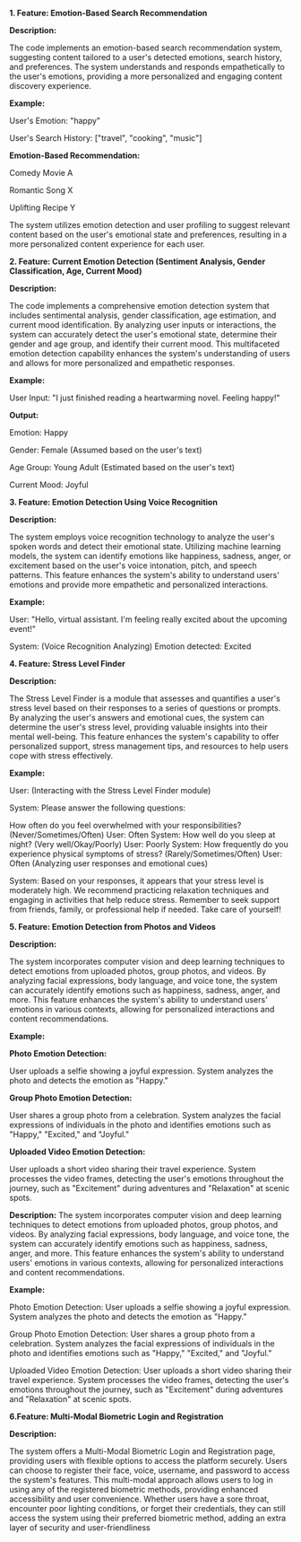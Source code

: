 


**1. Feature: Emotion-Based Search Recommendation**

**Description:**

The code implements an emotion-based search recommendation system, suggesting content tailored to a user's detected emotions, search history, and preferences. The system understands and responds empathetically to the user's emotions, providing a more personalized and engaging content discovery experience.

**Example:**

User's Emotion: "happy"

User's Search History: ["travel", "cooking", "music"]

**Emotion-Based Recommendation:**

Comedy Movie A

Romantic Song X

Uplifting Recipe Y

The system utilizes emotion detection and user profiling to suggest relevant content based on the user's emotional state and preferences, resulting in a more personalized content experience for each user.

**2. Feature: Current Emotion Detection (Sentiment Analysis, Gender Classification, Age, Current Mood)**

**Description:**

The code implements a comprehensive emotion detection system that includes sentimental analysis, gender classification, age estimation, and current mood identification. By analyzing user inputs or interactions, the system can accurately detect the user's emotional state, determine their gender and age group, and identify their current mood. This multifaceted emotion detection capability enhances the system's understanding of users and allows for more personalized and empathetic responses.

**Example:**

User Input: "I just finished reading a heartwarming novel. Feeling happy!"

**Output:**

Emotion: Happy

Gender: Female (Assumed based on the user's text)

Age Group: Young Adult (Estimated based on the user's text)

Current Mood: Joyful

**3. Feature: Emotion Detection Using Voice Recognition**

**Description:**

The system employs voice recognition technology to analyze the user's spoken words and detect their emotional state. Utilizing machine learning models, the system can identify emotions like happiness, sadness, anger, or excitement based on the user's voice intonation, pitch, and speech patterns. This feature enhances the system's ability to understand users' emotions and provide more empathetic and personalized interactions.

**Example:**

User: "Hello, virtual assistant. I'm feeling really excited about the upcoming event!"

 System: (Voice Recognition Analyzing) Emotion detected: Excited

**4. Feature: Stress Level Finder**

**Description:**

The Stress Level Finder is a module that assesses and quantifies a user's stress level based on their responses to a series of questions or prompts. By analyzing the user's answers and emotional cues, the system can determine the user's stress level, providing valuable insights into their mental well-being. This feature enhances the system's capability to offer personalized support, stress management tips, and resources to help users cope with stress effectively.

**Example:**

User: (Interacting with the Stress Level Finder module)

System: Please answer the following questions:

How often do you feel overwhelmed with your responsibilities? (Never/Sometimes/Often)
User: Often
System:
How well do you sleep at night? (Very well/Okay/Poorly)
User: Poorly
System:
How frequently do you experience physical symptoms of stress? (Rarely/Sometimes/Often)
User: Often
(Analyzing user responses and emotional cues)

System: Based on your responses, it appears that your stress level is moderately high. We recommend practicing relaxation techniques and engaging in activities that help reduce stress. Remember to seek support from friends, family, or professional help if needed. Take care of yourself!

**5. Feature: Emotion Detection from Photos and Videos**

**Description:**

The system incorporates computer vision and deep learning techniques to detect emotions from uploaded photos, group photos, and videos. By analyzing facial expressions, body language, and voice tone, the system can accurately identify emotions such as happiness, sadness, anger, and more. This feature enhances the system's ability to understand users' emotions in various contexts, allowing for personalized interactions and content recommendations.

**Example:**

**Photo Emotion Detection:**

User uploads a selfie showing a joyful expression.
System analyzes the photo and detects the emotion as "Happy."

**Group Photo Emotion Detection:**

User shares a group photo from a celebration.
System analyzes the facial expressions of individuals in the photo and identifies emotions such as "Happy," "Excited," and "Joyful."

**Uploaded Video Emotion Detection:**

User uploads a short video sharing their travel experience.
System processes the video frames, detecting the user's emotions throughout the journey, such as "Excitement" during adventures and "Relaxation" at scenic spots.

**Description:**
The system incorporates computer vision and deep learning techniques to detect emotions from uploaded photos, group photos, and videos. By analyzing facial expressions, body language, and voice tone, the system can accurately identify emotions such as happiness, sadness, anger, and more. This feature enhances the system's ability to understand users' emotions in various contexts, allowing for personalized interactions and content recommendations.

**Example:**

Photo Emotion Detection:
User uploads a selfie showing a joyful expression.
System analyzes the photo and detects the emotion as "Happy."

Group Photo Emotion Detection:
User shares a group photo from a celebration.
System analyzes the facial expressions of individuals in the photo and identifies emotions such as "Happy," "Excited," and "Joyful."

Uploaded Video Emotion Detection:
User uploads a short video sharing their travel experience.
System processes the video frames, detecting the user's emotions throughout the journey, such as "Excitement" during adventures and "Relaxation" at scenic spots.

**6.Feature: Multi-Modal Biometric Login and Registration**

**Description:**

The system offers a Multi-Modal Biometric Login and Registration page, providing users with flexible options to access the platform securely. Users can choose to register their face, voice, username, and password to access the system's features. This multi-modal approach allows users to log in using any of the registered biometric methods, providing enhanced accessibility and user convenience. Whether users have a sore throat, encounter poor lighting conditions, or forget their credentials, they can still access the system using their preferred biometric method, adding an extra layer of security and user-friendliness

